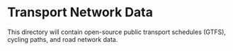 # Transport Network Data
This directory will contain open-source public transport schedules (GTFS), cycling paths, and road network data.
